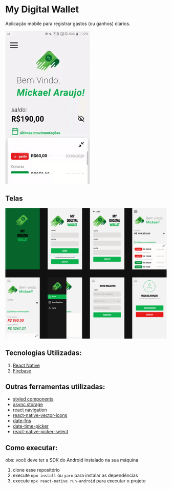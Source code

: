 # My Digital Wallet

Aplicação mobile para registrar gastos (ou ganhos) diários.

![](screens/screen.gif)

## Telas

![](screens/wallet.png)

## Tecnologias Utilizadas:

1. [React Native](https://reactnative.dev/)
2. [Firebase](https://firebase.google.com/)

## Outras ferramentas utilizadas:

* [styled components](https://styled-components.com/)
* [async storage](https://github.com/react-native-community/async-storage)
* [react navigation](https://reactnavigation.org/)
* [react-native-vector-icons](https://github.com/oblador/react-native-vector-icons)
* [date-fns](https://github.com/date-fns/date-fns)
* [date-time-picker](https://github.com/react-native-community/datetimepicker)
* [react-native-picker-select](https://github.com/lawnstarter/react-native-picker-select)

## Como executar:

obs: você deve ter a SDK do Android instalado na sua máquina

1. clone esse repositório
2. execute `npm install` ou `yarn` para instalar as dependências
3. execute `npx react-native run-android` para executar o projeto
